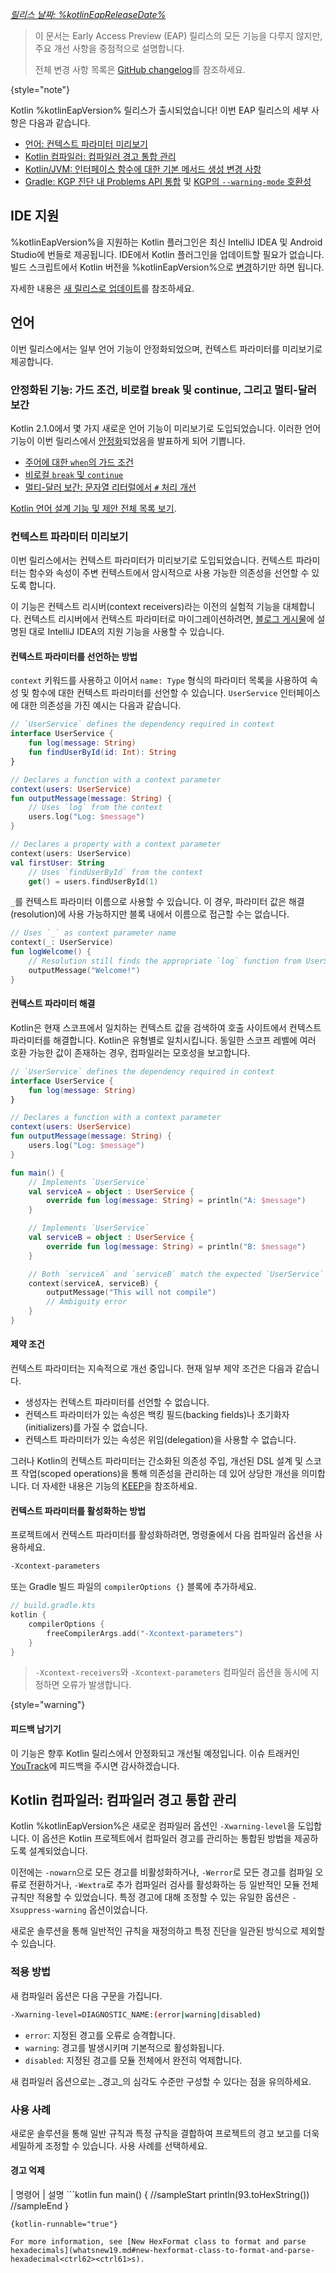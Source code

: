 [//]: # (title: Kotlin %kotlinEapVersion%의 새로운 기능)

_[릴리스 날짜: %kotlinEapReleaseDate%](eap.md#build-details)_

> 이 문서는 Early Access Preview (EAP) 릴리스의 모든 기능을 다루지 않지만, 주요 개선 사항을 중점적으로 설명합니다.
>
> 전체 변경 사항 목록은 [GitHub changelog](https://github.com/JetBrains/kotlin/releases/tag/v%kotlinEapVersion%)를 참조하세요.
>
{style="note"}

Kotlin %kotlinEapVersion% 릴리스가 출시되었습니다!
이번 EAP 릴리스의 세부 사항은 다음과 같습니다.

*   [언어: 컨텍스트 파라미터 미리보기](#preview-of-context-parameters)
*   [Kotlin 컴파일러: 컴파일러 경고 통합 관리](#kotlin-compiler-unified-management-of-compiler-warnings)
*   [Kotlin/JVM: 인터페이스 함수에 대한 기본 메서드 생성 변경 사항](#changes-to-default-method-generation-for-interface-functions)
*   [Gradle: KGP 진단 내 Problems API 통합](#integration-of-problems-api-within-kgp-diagnostics)
    및 [KGP의 `--warning-mode` 호환성](#kgp-compatibility-with-warning-mode)

## IDE 지원

%kotlinEapVersion%을 지원하는 Kotlin 플러그인은 최신 IntelliJ IDEA 및 Android Studio에 번들로 제공됩니다.
IDE에서 Kotlin 플러그인을 업데이트할 필요가 없습니다.
빌드 스크립트에서 Kotlin 버전을 %kotlinEapVersion%으로 [변경](configure-build-for-eap.md)하기만 하면 됩니다.

자세한 내용은 [새 릴리스로 업데이트](releases.md#update-to-a-new-kotlin-version)를 참조하세요.

## 언어

이번 릴리스에서는 일부 언어 기능이 안정화되었으며, 컨텍스트 파라미터를 미리보기로 제공합니다.

### 안정화된 기능: 가드 조건, 비로컬 break 및 continue, 그리고 멀티-달러 보간

Kotlin 2.1.0에서 몇 가지 새로운 언어 기능이 미리보기로 도입되었습니다.
이러한 언어 기능이 이번 릴리스에서 [안정화](components-stability.md#stability-levels-explained)되었음을 발표하게 되어 기쁩니다.

*   [주어에 대한 `when`의 가드 조건](whatsnew21.md#guard-conditions-in-when-with-a-subject)
*   [비로컬 `break` 및 `continue`](whatsnew21.md#non-local-break-and-continue)
*   [멀티-달러 보간: 문자열 리터럴에서 `#` 처리 개선](whatsnew21.md#multi-dollar-string-interpolation)

[Kotlin 언어 설계 기능 및 제안 전체 목록 보기](kotlin-language-features-and-proposals.md).

### 컨텍스트 파라미터 미리보기

<primary-label ref="experimental-general"/>

이번 릴리스에서는 컨텍스트 파라미터가 미리보기로 도입되었습니다.
컨텍스트 파라미터는 함수와 속성이 주변 컨텍스트에서 암시적으로 사용 가능한 의존성을 선언할 수 있도록 합니다.

이 기능은 컨텍스트 리시버(context receivers)라는 이전의 실험적 기능을 대체합니다. 컨텍스트 리시버에서 컨텍스트 파라미터로 마이그레이션하려면, [블로그 게시물](https://blog.jetbrains.com/kotlin/2025/04/update-on-context-parameters/)에 설명된 대로 IntelliJ IDEA의 지원 기능을 사용할 수 있습니다.

#### 컨텍스트 파라미터를 선언하는 방법

`context` 키워드를 사용하고 이어서 `name: Type` 형식의 파라미터 목록을 사용하여 속성 및 함수에 대한 컨텍스트 파라미터를 선언할 수 있습니다. `UserService` 인터페이스에 대한 의존성을 가진 예시는 다음과 같습니다.

```kotlin
// `UserService` defines the dependency required in context 
interface UserService {
    fun log(message: String)
    fun findUserById(id: Int): String
}

// Declares a function with a context parameter
context(users: UserService)
fun outputMessage(message: String) {
    // Uses `log` from the context
    users.log("Log: $message")
}

// Declares a property with a context parameter
context(users: UserService)
val firstUser: String
    // Uses `findUserById` from the context    
    get() = users.findUserById(1)
```

`_`를 컨텍스트 파라미터 이름으로 사용할 수 있습니다. 이 경우, 파라미터 값은 해결(resolution)에 사용 가능하지만 블록 내에서 이름으로 접근할 수는 없습니다.

```kotlin
// Uses `_` as context parameter name
context(_: UserService)
fun logWelcome() {
    // Resolution still finds the appropriate `log` function from UserService
    outputMessage("Welcome!")
}
```

#### 컨텍스트 파라미터 해결

Kotlin은 현재 스코프에서 일치하는 컨텍스트 값을 검색하여 호출 사이트에서 컨텍스트 파라미터를 해결합니다. Kotlin은 유형별로 일치시킵니다.
동일한 스코프 레벨에 여러 호환 가능한 값이 존재하는 경우, 컴파일러는 모호성을 보고합니다.

```kotlin
// `UserService` defines the dependency required in context
interface UserService {
    fun log(message: String)
}

// Declares a function with a context parameter
context(users: UserService)
fun outputMessage(message: String) {
    users.log("Log: $message")
}

fun main() {
    // Implements `UserService` 
    val serviceA = object : UserService {
        override fun log(message: String) = println("A: $message")
    }

    // Implements `UserService`
    val serviceB = object : UserService {
        override fun log(message: String) = println("B: $message")
    }

    // Both `serviceA` and `serviceB` match the expected `UserService` type at the call site
    context(serviceA, serviceB) {
        outputMessage("This will not compile")
        // Ambiguity error
    }
}
```

#### 제약 조건

컨텍스트 파라미터는 지속적으로 개선 중입니다. 현재 일부 제약 조건은 다음과 같습니다.

*   생성자는 컨텍스트 파라미터를 선언할 수 없습니다.
*   컨텍스트 파라미터가 있는 속성은 백킹 필드(backing fields)나 초기화자(initializers)를 가질 수 없습니다.
*   컨텍스트 파라미터가 있는 속성은 위임(delegation)을 사용할 수 없습니다.

그러나 Kotlin의 컨텍스트 파라미터는 간소화된 의존성 주입, 개선된 DSL 설계 및 스코프 작업(scoped operations)을 통해 의존성을 관리하는 데 있어 상당한 개선을 의미합니다. 더 자세한 내용은 기능의 [KEEP](https://github.com/Kotlin/KEEP/blob/context-parameters/proposals/context-parameters.md)을 참조하세요.

#### 컨텍스트 파라미터를 활성화하는 방법

프로젝트에서 컨텍스트 파라미터를 활성화하려면, 명령줄에서 다음 컴파일러 옵션을 사용하세요.

```Bash
-Xcontext-parameters
```

또는 Gradle 빌드 파일의 `compilerOptions {}` 블록에 추가하세요.

```kotlin
// build.gradle.kts
kotlin {
    compilerOptions {
        freeCompilerArgs.add("-Xcontext-parameters")
    }
}
```

> `-Xcontext-receivers`와 `-Xcontext-parameters` 컴파일러 옵션을 동시에 지정하면 오류가 발생합니다.
>
{style="warning"}

#### 피드백 남기기

이 기능은 향후 Kotlin 릴리스에서 안정화되고 개선될 예정입니다.
이슈 트래커인 [YouTrack](https://youtrack.jetbrains.com/issue/KT-10468/Context-Parameters-expanding-extension-receivers-to-work-with-scopes)에 피드백을 주시면 감사하겠습니다.

## Kotlin 컴파일러: 컴파일러 경고 통합 관리

<primary-label ref="experimental-general"/>

Kotlin %kotlinEapVersion%은 새로운 컴파일러 옵션인 `-Xwarning-level`을 도입합니다. 이 옵션은 Kotlin 프로젝트에서 컴파일러 경고를 관리하는 통합된 방법을 제공하도록 설계되었습니다.

이전에는 `-nowarn`으로 모든 경고를 비활성화하거나, `-Werror`로 모든 경고를 컴파일 오류로 전환하거나, `-Wextra`로 추가 컴파일러 검사를 활성화하는 등 일반적인 모듈 전체 규칙만 적용할 수 있었습니다. 특정 경고에 대해 조정할 수 있는 유일한 옵션은 `-Xsuppress-warning` 옵션이었습니다.

새로운 솔루션을 통해 일반적인 규칙을 재정의하고 특정 진단을 일관된 방식으로 제외할 수 있습니다.

### 적용 방법

새 컴파일러 옵션은 다음 구문을 가집니다.

```bash
-Xwarning-level=DIAGNOSTIC_NAME:(error|warning|disabled)
```

*   `error`: 지정된 경고를 오류로 승격합니다.
*   `warning`: 경고를 발생시키며 기본적으로 활성화됩니다.
*   `disabled`: 지정된 경고를 모듈 전체에서 완전히 억제합니다.

새 컴파일러 옵션으로는 _경고_의 심각도 수준만 구성할 수 있다는 점을 유의하세요.

### 사용 사례

새로운 솔루션을 통해 일반 규칙과 특정 규칙을 결합하여 프로젝트의 경고 보고를 더욱 세밀하게 조정할 수 있습니다. 사용 사례를 선택하세요.

#### 경고 억제

| 명령어                                            | 설명                                                                                                                                                                                                                                                                                                                                                                                                                                                                                                                                                                                                                                                                                                                                                                                                                                                                                                                                                                                                                                                                                                                                                                                                                                                                                                                                                                                                                                                                                                                                                                                                                                                                                                                                                                                                                                                                                                                                                                                                                                                                                                                                                                                                                                                                                                                                                                                                                                                                                                                                                                                                                                                                                                                                                                                                                                                                                                                                                                                                                                                                                                                                                                                                                                                                                                                                                                                                                                                                                                                                                                                                                                                                                                                                                                                                                                                                                                                                                                                                                                                                                                                                                                                                                                                                                                                                                                                                                                                                                                                                                                                                                                                                                                                                                                                                                                                                                                                                                                                                                                                                                                                                                                                                                                                                                                                                                                                                                                                                                                                                                                                                                                                                                                                                                                                                                                                                                                                                                                                                                                                                                                                                                                                                                                                                                                                                                                                                                                                                                                                                                                                                                                                                                                                                                                                                                                                                                                                                                                                                                                                                                                                                                                                                                                                                                                                                                                                                                                                                                                                                                                                                                                                                                                                                                                                                                                                                                                                                                                                                                                                                                                                                                                                                                                                                                                                                                                                                                                                                                                                                                                                                                                                                                                                                                                                                                                                                                                                                                                                                                                                                                                                                                                                                                                                                                                                                                                                                                                                                                                                                                                                                                                                                                                                                                                                                                                                                                                                                                                                                                                                                                                                                                                                                                                                                                                                                                                                                                                                                                                                                                                                                                                                                                                                                                                                                                                                                                                                                                                                                                                                                                                                                                                                                                                                                                                                                                                                                                                                                                                                                                                                                                                                                                                                                                                                                                                                                                                                                                                                                                                                                                                                                                                                                                                                                                                                                                                                                                                                                                                                                                                                                                                                                                                                                                                                                                                                                                                                                                                                                                                                                                                                                                                                                                                                                                                                                                                                                                                                                                                                                                                                                                                                                                                                                                                                                                                                                                                                                                                                                                                                                                                                                                                                                                                                                                                                                                                                                                                                                                                                                                                                                                                                                                                                                                                                                                                                                                                                                                                                                                                                                                                                                                                                                                                                                                                                                                                                                                                                                                                                                                                                                                                                                                                                                                                                                                                                                                                                                                                                                                                                                                                                                                                                                                                                                                                                                                                                                                                                                                                                                                                                                                                                                                                                                                                                                                                                                                                                                                                                                                                                                                                                                                                                                                                                                                                                                                                                                                                                                                                                                                                                                                                                                                                                                                                                                                                                                                                                                                                                                                                                                                                                                                                                                                                                                                                                                                                                                                                                                                                                                                                                                                                                                                                                                                                                                                                                                                                                                                                                                                                                                                                                                                                                                                                                                                                                                                                                                                                                                                                                                                                                                                                                                                                                                                                                                                                                                                                                                                                                                                                                                                                                                                                                                                                                                                                                                                                                                                                                                                                                                                                                                                                                                                                                                                                                                                                                                                                                                                                                                                                                                                                                                                                                                                                                                                                                                                                                                                                                                                                                                                                                                                                                                                                                                                                                                                                                                                                                                                                                                                                                                                                                                                                                                                                                                                                                                                                                                                                                                                                                                                                                                                                                                                                                                                                                                                                                                                                                                                                                                                                                                                                                                                                                                                                                                                                                                                                                                                                                                                                                                                                                                                                                                                                                                                                                                                                                                                                                                                                                                                                                                                                                                                                                                                                                                                                                                                                                                                                                                                                                                                                                                                                                                                                                                                                                                                                                                                                                                                                                                                                                                                                                                                                                                                                                                                                                                                                                                                                                                                                                                                                                                                                                                                                                                                                                                                                                                                                                                                                                                                                                                                                                                                                                                                                                                                                                                                                                                                                                                                                                                                                                                                                                                                                                                                                                                                                                                                                                                                                                                                                                                                                                                                                                                                                                                                                                                                                                                                                                                                                                                                                                                                                                                                                                                                                                                                                                                                                                                                                                                                                                                                                                                                                                                                                                                                                                                                                                                                                                                                                                                                                                                                                                                                                                                                                                                                                                                                                                                                                                                                                                                                                                                                                                                                                                                                                                                                                                                                                                                                                                                                                                                                                                                                                                                                                                                                                                                                                                                                                                                                                                                                                                                                                                                                                                                                                                                                                                                                                                                                                                                                                                                                                                                                                                                                                                                                                                                                                                                                                                                                                                                                                                                                                                                                                                                                                                                                                                                                                                                                                                                                                                                                                                                                                                                                                                                                                                                                                                                                                                                                                                                                                                                                                                                                                                                                                                                                                                                                                                                                                                                                                                                                                                                                                                                                                                                                                                                                                                                                                                                                                                                                                                                                                                                                                                                                                                                                                                                                                                                                                                                                                                                                                                                                                                                                                                                                                                                                                                                                                                                                                                                                                                                                                                                                                                                                                                                                                                                                                                                                                                                                                                                                                                                                                                                                                                                                                                                                                                                                                                                                                                                                                                                                                                                                                                                                                                                                                                                                                                                                                                                                                                                                                                                                                                                                                                                                                                                                                                                                                                                                                                                                                                                                                                                                                                                                                                                                                                                                                                                                                                                                                                                                                                                                                                                                                                                                                                                                                                                                                                                                                                                                                                                                                                                                                                                                                                                                                                                                                                                                                                                                                                                                                                                                                                                                                                                                                                                                                                                                                                                                                                                                                                                                                                                                                                                                                                                                                                                                                                                                                                                                                                                                                                                                                                                                                                                                                                                                                                                                                                                                                                                                                                                                                                                                                                                                                                                                                                                                                                                                                                                                                                                                                                                                                                                                                                                                                                                                                                                                                                                                                                                                                                                                                                                                                                                                                                                                                                                                                                                                                                                                                                                                                                                                                                                                                                                                                                                                                                                                                                                                                                                                                                                                                                                                                                                                                                                                                                                                                                                                                                                                                                                                                                                                                                                                                                                                                                                                                                                                                                                                                                                                                                                                                                                                                                                                                                                                                                                                                                                                                                                                                                                                                                                                                                                                                                                                                                                                                                                                                                                                                                                                                                                                                                                                                                                                                                                                                                                                                                                                                                                                                                                                                                                                                                                                                                                                                                                                                                                                                                                                                                                                                                                                                                                                                                                                                                                                                                                                                                                                                                                                                                                                                                                                                                                                                                                                                                                                                                                                                                                                                                                                                                                                                                                                                                                                                                                                                                                                                                                                                                                                                                                                                                                                                                                                                                                                                                                                                                                                                                                                                                                                                                                                                                                                                                                                                                                                                                                                                                                                                                                                                                                                                                                                                                                                                                                                                                                                                                                                                                                                                                                                                                                                                                                                                                                                                                                                                                                                                                                                                                                                                                                                                                                                                                                                                                                                                                                                                                                                                                                                                                                                                                                                                                                                                                                                                                                                                                                                                                                                                                                                                                                                                                                                                                                                                                                                                                                                                                                                                                                                                                                                                                                                                                                                                                                                                                                                                                                                                                                                                                                                                                                                                                                                                                                                                                                                                                                                                                                                                                                                                                                                                                                                                                                                                                                                                                                                                                                                                                                                                                                                                                                                                                                                                                                                                                                                                                                                                                                                                                                                                                                                                                                                                                                                                                                                                                                                                                                                                                                                                                                                                                                                                                                                                                                                                                                                                                                                                                                                                                                                                                                                                                                                                                                                                                                                                                                                                                                                                                                                                                                                                                                                                                                                                                                                                                                                                                                                                                                                                                                                                                                                                                                                                                                                                                                                                                                                                                                                                                                                                                                                                                                                                                                                                                                                                                                                                                                                                                                                                                                                                                                                                                                                                                                                                                                                                                                                                                                                                                                                                                                                                                                                                                                                                                                                                                                                                                                                                                                                                                                                                                                                                                                                                                                                                                                                                                                                                                                                                                                                                                                                                                                                                                                                                                                                                                                                                                                                                                                                                                                                                                                                                                                                                                                                                                                                                                                                                                                                                                                                                                                                                                                                                                                                                                                                                                                                                                                                                                                                                                                                                                                                                                                                                                                                                                                                                                                                                                                                                                                                                                                                                                                                                                                                                                                                                                                                                                                                                                                                                                                                                                                                                                                                                                                                                                                                                                                                                                                                                                                                                                                                                                                                                                                                                                                                                                                                                                                                                                                                                                                                                                                                                                                                                                                                                                                                                                                                                                                                                                                                                                                                                                                                                                                                                                                                                                                                                                                                                                                                                                                                                                                                                                                                                                                                                                                                                                                                                                                                                                                                                                                                                                                                                                                                                                                                                                                                                                                                                                                                                                                                                                                                                                                                                                                                                                                                                                                                                                                                                                                                                                                                                                                                                                                                                                                                                                                                                                                                                                                                                                                                                                                                                                                                                                                                                                                                                                                                                                                                                                                                                                                                                                                                                                                                                                                                                                                                                                                                                                                                                                                                                                                                                                                                                                                                                                                                                                                                                                                                                                                                                                                                                                                                                                                                                                                                                                                                                                                                                                                                                                                                                                                                                                                                                                                                                                                                                                                                                                                                                                                                                                                                                                                                                                                                                                                                                                                                                                                                                                                                                                                                                                                                                                                                                                                                                                                                                                                                                                                                                                                                                                                                                                                                                                                                                                                                                                                                                                                                                                                                                                                                                                                                                                                                                                                                                                                                                                                                                                                                                                                                                                                                                                                                                                                                                                                                                                                                                                                                                                                                                                                                                                                                                                                                                                                                                                                                                                                                                                                                                                                                                                                                                                                                                                                                                                                                                                                                                                                                                                                                                                                                                                                                                                                                                                                                                                                                                                                                                                                                                                                                                                                                                                                                                                                                                                                                                                                                                                                                                                                                                                                                                                                                                                                                                                                                                                                                                                                                                                                                                                                                                                                                                                                                                                                                                                                                                                                                                                                                                                                                                                                                                                                                                                                                                                                                                                                                                                                                                                                                                                                                                                                                                                                                                                                                                                                                                                                                                                                                                                                                                                                                                                                                                                                                                                                                                                                                                                                                                                                                                                                                                                                                                                                                                                                                                                                                                                                                                                                                                                                                                                                                                                                                                                                                                                                                                                                                                                                                                                                                                                                                                                                                                                                                                                                                                                                                                                                                                                                                                                                                                                                                                                                                                                                                                                                                                                                                                                                                                                                                                                                                                                                                                                                                                                                                                                                                                                                                                                                                                                                                                                                                                                                                                                                                                                                                                                                                                                                                                                                                                                                                                                                                                                                                                                                                                                                                                                                                                                                                                                                                                                                                                                                                                                                                                                                                                                                                                                                                                                                                                                                                                                                                                                                                                                                                                                                                                                                                                                                                                                                                                                                                                                                                                                                                                                                                                                                                                                                                                                                                                                                                                                                                                                                                                                                                                                                                                                                                                                                                                                                                                                                                                                                                                                                                                                                                                                                                                                                                                                                                                                                                                                                                                                                                                                                                                                                                                                                                                                                                                                                                                                                                                                                                                                                                                                                                                                                                                                                                                                                                                                                                                                                                                                                                                                                                                                                                                                                                                                                                                                                                                                                                                                                                                                                                                                                                                                                                                                                                                                                                                                                                                                                                                                                                                                                                                                                                                                                                                                                                                                                                                                                                                                                                                                                                                                                                                                                                                                                                                                                                                                                                                                                                                                                                                                                                                                                                                                                                                                                                                                                                                                                                                                                                                                                                                                                                     ```kotlin
fun main() {
    //sampleStart
    println(93.toHexString())
    //sampleEnd
}
```
{kotlin-runnable="true"}

For more information, see [New HexFormat class to format and parse hexadecimals](whatsnew19.md#new-hexformat-class-to-format-and-parse-hexadecimal<ctrl62><ctrl61>s).